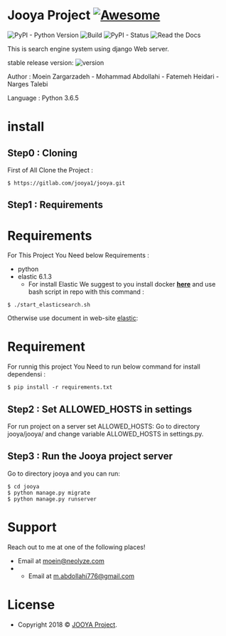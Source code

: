 # **Jooya Project** [![Awesome](https://cdn.rawgit.com/sindresorhus/awesome/d7305f38d29fed78fa85652e3a63e154dd8e8829/media/badge.svg)](https://gitlab.com/jooya1/jooya)

![PyPI - Python Version](https://img.shields.io/pypi/pyversions/Django.svg)
![Build](https://img.shields.io/bitbucket/pipelines/atlassian/adf-builder-javascript/task/SECO-2168.svg)
![PyPI - Status](https://img.shields.io/pypi/status/Django.svg)
![Read the Docs](https://img.shields.io/readthedocs/pip.svg)

This is search engine system using django Web server.

stable release version: ![version](https://img.shields.io/badge/version-1.0.0-blue.svg?cacheSeconds=2592000)

Author : Moein Zargarzadeh - Mohammad Abdollahi - Fatemeh Heidari - Narges Talebi

Language : Python 3.6.5



# **install**
## Step0 : Cloning

First of All Clone the Project : 

```shell
$ https://gitlab.com/jooya1/jooya.git
```

## Step1 : Requirements

# **Requirements**

For This Project You Need below Requirements :
* python
* elastic 6.1.3
    * For install Elastic We suggest to you install docker <a href="https://docs.docker.com/install/" target="_blank">**here**</a> and use bash script in repo with this command :
```shell
$ ./start_elasticsearch.sh
```
Otherwise use document in web-site [elastic](https://elastic.co):

# **Requirement**

For runnig this project You Need to run below command for install dependensi  :

```shell
$ pip install -r requirements.txt
```


## Step2 : Set ALLOWED_HOSTS in settings

For run project on a server set ALLOWED_HOSTS: Go to directory jooya/jooya/ and change variable ALLOWED_HOSTS in settings.py.


## Step3 : Run the Jooya project server


Go to directory jooya and you can run:

```shell
$ cd jooya
$ python manage.py migrate
$ python manage.py runserver
```
# **Support**

Reach out to me at one of the following places!

- Email at <a href="mailto:moein@neolyze.com" target="_blank">moein@neolyze.com</a>
- - Email at <a href="mailto:m.abdollahi776@gmail.com" target="_blank">m.abdollahi776@gmail.com</a>

# **License**

- Copyright 2018 © <a href="https://gitlab.com/jooya1/jooya" target="_blank">JOOYA Project</a>.

